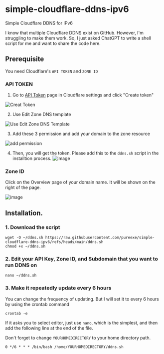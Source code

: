 # simple-cloudflare-ddns-ipv6
Simple Cloudflare DDNS for IPv6

I know that multiple Cloudflare DDNS exist on GitHub. However, I'm struggling to make them work. So, I just asked ChatGPT to write a shell script for me and want to share the code here. 

## Prerequisite
You need Cloudflare's `API TOKEN` and `ZONE ID` 

### API TOKEN

1. Go to [API Token](https://dash.cloudflare.com/profile/api-tokens) page in Cloudflare settings and click "Create token"

![Creat Token](https://github.com/user-attachments/assets/4882af85-f4b0-4a8f-bb79-07d34d7e815e)

2. Use Edit Zone DNS template

![Use Edit Zone DNS Template](https://github.com/user-attachments/assets/f28bcfc1-44fa-44ac-a460-9229ee09ab3f)

3. Add these 3 permission and add your domain to the zone resource

![add permission](https://github.com/user-attachments/assets/8a3f4fea-498d-49b6-8fb5-821607274e3e)

4. Then, you will get the token. Please add this to the `ddns.sh` script in the installtion process.
![image](https://github.com/user-attachments/assets/ecc18125-a17d-4ab4-be2e-651f11271115)


### Zone ID 

Click on the Overview page of your domain name. It will be shown on the right of the page.

![image](https://github.com/user-attachments/assets/fd0f4bb6-7134-4b2f-a1f1-95097dfacbe5)



## Installation. 
### 1. Download the script

```
wget -O ~/ddns.sh https://raw.githubusercontent.com/pureexe/simple-cloudflare-ddns-ipv6/refs/heads/main/ddns.sh
chmod +x ~/ddns.sh
```

### 2. Edit your API Key, Zone ID, and Subdomain that you want to run DDNS on 

```
nano ~/ddns.sh
```

### 3. Make it repeatedly update every 6 hours
You can change the frequency of updating. But I will set it to every 6 hours by using the crontab command 

```
crontab -e
```

If it asks you to select editor, just use `nano`, which is the simplest, and then add the following line at the end of the file.

Don't forget to change `YOURHOMEDIRECTORY` to your home directory path.

```
0 */6 * * * /bin/bash /home/YOURHOMEDIRECTORY/ddns.sh
```

